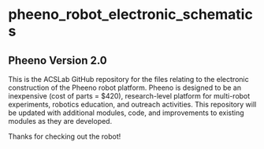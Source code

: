 # pheeno_robot_electronic_schematics

## Pheeno Version 2.0

This is the ACSLab GitHub repository for the files relating to the electronic construction of the Pheeno robot platform. Pheeno is designed to be an inexpensive (cost of parts = $420), research-level platform for multi-robot experiments, robotics education, and outreach activities. This repository will be updated with additional modules, code, and improvements to existing modules as they are developed.

Thanks for checking out the robot!
